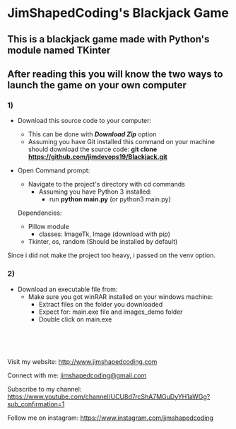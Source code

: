 <h1>JimShapedCoding's Blackjack Game</h1>

<h2>This is a blackjack game made with Python's module named TKinter</h2>

<h2>After reading this you will know the two ways to launch the game on your own computer</h2>


### 1) 

 - Download this source code to your computer:
    - This can be done with ___Download Zip___ option
    - Assuming you have Git installed this command on your machine should download the source code: __git clone https://github.com/jimdevops19/Blackjack.git__
    
 - Open Command prompt:
    - Navigate to the project's directory with cd commands
        - Assuming you have Python 3 installed:
            - run __python main.py__ (or python3 main.py)
    
    Dependencies:
    - Pillow module
        - classes: ImageTk, Image (download with pip)
    - Tkinter, os, random (Should be installed by default)
     
Since i did not make the project too heavy, i passed on the venv option.

### 2)
 - Download an executable file from: 
    - Make sure you got winRAR installed on your windows machine:
        - Extract files on the folder you downloaded
        - Expect for: main.exe file and images_demo folder
        - Double click on main.exe


<br><br><br>



Visit my website:
http://www.jimshapedcoding.com

Connect with me: 
jimshapedcoding@gmail.com

Subscribe to my channel: 
https://www.youtube.com/channel/UCU8d7rcShA7MGuDyYH1aWGg?sub_confirmation=1

Follow me on instagram: https://www.instagram.com/jimshapedcoding


      


